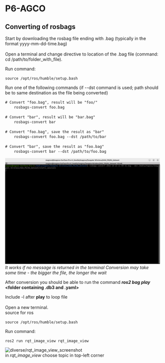 # P6-AGCO
<h2>Converting of rosbags</h2>
Start by downloading the rosbag file ending with .bag (typically in the format yyyy-mm-dd-time.bag) 
<br><br>
Open a terminal and change directive to location of the .bag file (command: cd /path/to/folder_with_file). 

Run command:

```
source /opt/ros/humble/setup.bash 
```

Run one of the following commands (if --dst command is used; path should be to same destination as the file being converted)

```
# Convert "foo.bag", result will be "foo/" 
    rosbags-convert foo.bag

# Convert "bar", result will be "bar.bag"
    rosbags-convert bar

# Convert "foo.bag", save the result as "bar"
    rosbags-convert foo.bag --dst /path/to/bar

# Convert "bar", save the result as "foo.bag"
    rosbags-convert bar --dst /path/to/foo.bag
```

![image of conversion progress](diverse/bag_conversion.png)<br>
*It works if no message is returned in the terminal*
*Conversion may take some time - the bigger the file, the longer the wait*  

After conversion you should be able to run the command ***ros2 bag play*** **\<folder containing .db3 and .yaml>**

Include -l after **play** to loop file 
<br><br>
Open a new terminal. 
<br> source for ros  
```
source /opt/ros/humble/setup.bash 
```
Run command: 
```
ros2 run rqt_image_view rqt_image_view
```

![diverse/rqt_image_view_screenshot](diverse/rqt_image_view_screenshot.png)<br>
in *rqt_image_view* choose topic in top-left corner